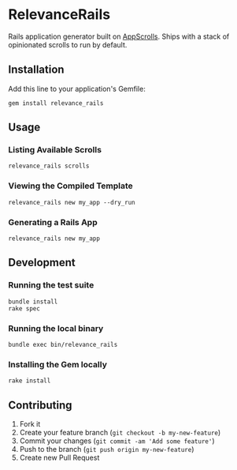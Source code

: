 # RelevanceRails

Rails application generator built on [AppScrolls](http://appscrolls.org/).
Ships with a stack of opinionated scrolls to run by default.

## Installation

Add this line to your application's Gemfile:

    gem install relevance_rails


## Usage

### Listing Available Scrolls

    relevance_rails scrolls

### Viewing the Compiled Template

    relevance_rails new my_app --dry_run

### Generating a Rails App

    relevance_rails new my_app

## Development

### Running the test suite

    bundle install
    rake spec

### Running the local binary

    bundle exec bin/relevance_rails

### Installing the Gem locally

    rake install

## Contributing

1. Fork it
2. Create your feature branch (`git checkout -b my-new-feature`)
3. Commit your changes (`git commit -am 'Add some feature'`)
4. Push to the branch (`git push origin my-new-feature`)
5. Create new Pull Request
